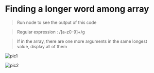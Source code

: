 # Finding a longer word among array
> Run node to see the output of this code

> Regular expression : /[a-z0-9]+/g

> If in the array, there are one more arguments in the same longest value, 
  display all of them

![pic1](https://user-images.githubusercontent.com/37784073/44631716-e1ba9200-a93d-11e8-992e-b175508f8c6f.jpg)

![pic2](https://user-images.githubusercontent.com/37784073/44631718-e7b07300-a93d-11e8-9073-149f98025c88.jpg)

